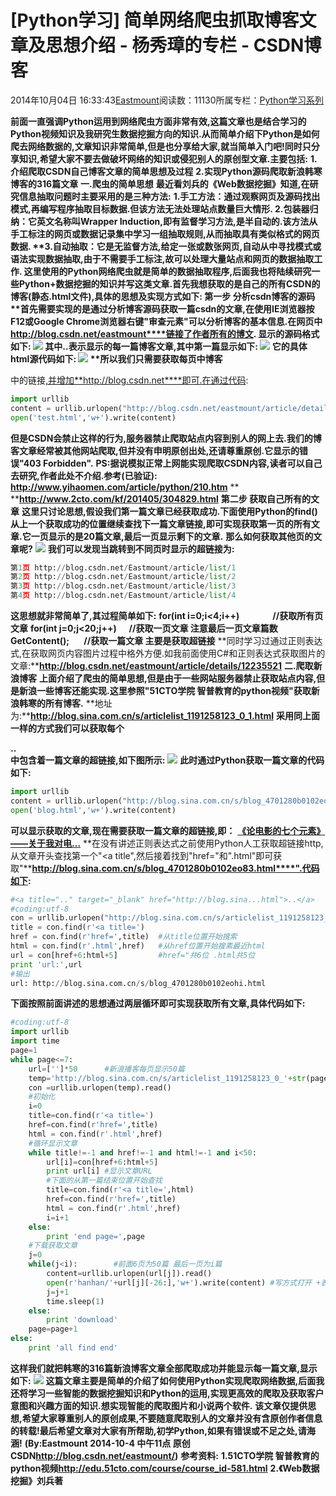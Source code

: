 
# [Python学习] 简单网络爬虫抓取博客文章及思想介绍 - 杨秀璋的专栏 - CSDN博客

2014年10月04日 16:33:43[Eastmount](https://me.csdn.net/Eastmount)阅读数：11130所属专栏：[Python学习系列](https://blog.csdn.net/column/details/eastmount-python.html)



**前面一直强调Python运用到网络爬虫方面非常有效,这篇文章也是结合学习的Python视频知识及我研究生数据挖掘方向的知识.从而简单介绍下Python是如何爬去网络数据的,文章知识非常简单,但是也分享给大家,就当简单入门吧!同时只分享知识,希望大家不要去做破坏网络的知识或侵犯别人的原创型文章.主要包括:**
**1.介绍爬取CSDN自己博客文章的简单思想及过程**
**2.实现Python源码爬取新浪韩寒博客的316篇文章**
**一.爬虫的简单思想**
**最近看刘兵的《Web数据挖掘》知道,在研究信息抽取问题时主要采用的是三种方法:**
**1.手工方法：****通过观察网页及源码找出模式,再编写程序抽取目标数据.但该方法无法处理站点数量巨大情形.**
**2.包装器归纳：****它英文名称叫Wrapper Induction,即有监督学习方法,是半自动的.该方法从手工标注的网页或数据记录集中学习一组抽取规则,从而抽取具有类似格式的网页数据.**
**3.自动抽取：****它是无监督方法,给定一张或数张网页,自动从中寻找模式或语法实现数据抽取,由于不需要手工标注,故可以处理大量站点和网页的数据抽取工作.**
**这里使用的Python网络爬虫就是简单的数据抽取程序,后面我也将陆续研究一些Python+数据挖掘的知识并写这类文章.首先我想获取的是自己的所有CSDN的博客(静态.html文件),具体的思想及实现方式如下:**
**第一步 分析csdn博客的源码**
**首先需要实现的是通过分析博客源码获取一篇csdn的文章,在使用IE浏览器按F12或Google Chrome浏览器右键"审查元素"可以分析博客的基本信息.在网页中****http://blog.csdn.net/eastmount****链接了作者所有的博文.**
**显示的源码格式如下:**
![](https://img-blog.csdn.net/20141004143041229?watermark/2/text/aHR0cDovL2Jsb2cuY3Nkbi5uZXQvRWFzdG1vdW50/font/5a6L5L2T/fontsize/400/fill/I0JBQkFCMA==/dissolve/70/gravity/Center)
**其中<diw class="list_item article_item">..</div>表示显示的每一篇博客文章,其中第一篇显示如下:**
![](https://img-blog.csdn.net/20141004143415979?watermark/2/text/aHR0cDovL2Jsb2cuY3Nkbi5uZXQvRWFzdG1vdW50/font/5a6L5L2T/fontsize/400/fill/I0JBQkFCMA==/dissolve/70/gravity/Center)
**它的具体html源代码如下:**
![](https://img-blog.csdn.net/20141004143417953?watermark/2/text/aHR0cDovL2Jsb2cuY3Nkbi5uZXQvRWFzdG1vdW50/font/5a6L5L2T/fontsize/400/fill/I0JBQkFCMA==/dissolve/70/gravity/Center)
**所以我们只需要获取每页中博客<div class="article_title">中的链接<a href="/eastmount/article/details/39599061">,并增加****http://blog.csdn.net****即可.在通过代码:**
```python
import urllib
content = urllib.urlopen("http://blog.csdn.net/eastmount/article/details/39599061").read()
open('test.html','w+').write(content)
```
**但是CSDN会禁止这样的行为,服务器禁止爬取站点内容到别人的网上去.我们的博客文章经常被其他网站爬取,但并没有申明原创出处,还请尊重原创.它显示的错误"403 Forbidden".**
**PS:据说模拟正常上网能实现爬取CSDN内容,读者可以自己去研究,作者此处不介绍.参考(已验证):**
**http://www.yihaomen.com/article/python/210.htm**
**[
](http://www.2cto.com/kf/201405/304829.html)****http://www.2cto.com/kf/201405/304829.html**
**第二步 获取自己所有的文章**
**这里只讨论思想,假设我们第一篇文章已经获取成功.下面使用Python的find()从上一个获取成功的位置继续查找下一篇文章链接,即可实现获取第一页的所有文章.它一页显示的是20篇文章,最后一页显示剩下的文章.**
**那么如何获取其他页的文章呢?**
![](https://img-blog.csdn.net/20141004145729935?watermark/2/text/aHR0cDovL2Jsb2cuY3Nkbi5uZXQvRWFzdG1vdW50/font/5a6L5L2T/fontsize/400/fill/I0JBQkFCMA==/dissolve/70/gravity/Center)
**我们可以发现当跳转到不同页时显示的超链接为:**
```python
第1页 http://blog.csdn.net/Eastmount/article/list/1
第2页 http://blog.csdn.net/Eastmount/article/list/2
第3页 http://blog.csdn.net/Eastmount/article/list/3
第4页 http://blog.csdn.net/Eastmount/article/list/4
```
**这思想就非常简单了,其过程简单如下:**
**for(int i=0;i<4;i++)                //获取所有页文章**
**for(int j=0;j<20;j++)      //获取一页文章 注意最后一页文章篇数**
**GetContent();       //获取一篇文章 主要是获取超链接**
**同时学习过通过正则表达式,在获取网页内容图片过程中格外方便.如我前面使用C\#和正则表达式获取图片的文章:****http://blog.csdn.net/eastmount/article/details/12235521**
**二.爬取新浪博客**
**上面介绍了爬虫的简单思想,但是由于一些网站服务器禁止获取站点内容,但是新浪一些博客还能实现.这里参照"****51CTO学院 智普教育的python视频****"获取新浪韩寒的所有博客.**
**地址为:****http://blog.sina.com.cn/s/articlelist_1191258123_0_1.html**
**采用同上面一样的方式我们可以获取每个<div class="articleCell SG_j_linedot1">..</div>中包含着一篇文章的超链接,如下图所示:**
![](https://img-blog.csdn.net/20141004152545471?watermark/2/text/aHR0cDovL2Jsb2cuY3Nkbi5uZXQvRWFzdG1vdW50/font/5a6L5L2T/fontsize/400/fill/I0JBQkFCMA==/dissolve/70/gravity/Center)
**此时通过Python获取一篇文章的代码如下:**
```python
import urllib
content = urllib.urlopen("http://blog.sina.com.cn/s/blog_4701280b0102eo83.html").read()
open('blog.html','w+').write(content)
```
**可以显示获取的文章,现在需要获取一篇文章的超链接,即：**
**<a title="《论电影的七个元素》——关于我对电影的一些看法以及《后会无期》的一些消息" target="_blank" href="****http://blog.sina.com.cn/s/blog_4701280b0102eo83.html****">《论电影的七个元素》——关于我对电…</a>**
**在没有讲述正则表达式之前使用Python人工获取超链接http,从文章开头查找第一个"<a title",然后接着找到"href="和".html"即可获取"****http://blog.sina.com.cn/s/blog_4701280b0102eo83.html****".代码如下:**
```python
#<a title=".." target="_blank" href="http://blog.sina...html">..</a>
#coding:utf-8
con = urllib.urlopen("http://blog.sina.com.cn/s/articlelist_1191258123_0_1.html").read()
title = con.find(r'<a title=')
href = con.find(r'href=',title)  #从title位置开始搜索
html = con.find(r'.html',href)   #从href位置开始搜素最近html
url = con[href+6:html+5]         #href="共6位 .html共5位
print 'url:',url
#输出
url: http://blog.sina.com.cn/s/blog_4701280b0102eohi.html
```
**下面按照前面讲述的思想通过两层循环即可实现获取所有文章,具体代码如下:**
```python
#coding:utf-8
import urllib
import time
page=1
while page<=7:
    url=['']*50      #新浪播客每页显示50篇
    temp='http://blog.sina.com.cn/s/articlelist_1191258123_0_'+str(page)+'.html'
    con =urllib.urlopen(temp).read()
    #初始化
    i=0
    title=con.find(r'<a title=')
    href=con.find(r'href=',title)
    html = con.find(r'.html',href)
    #循环显示文章
    while title!=-1 and href!=-1 and html!=-1 and i<50:
        url[i]=con[href+6:html+5]
        print url[i] #显示文章URL
        #下面的从第一篇结束位置开始查找
        title=con.find(r'<a title=',html)
        href=con.find(r'href=',title)
        html = con.find(r'.html',href)
        i=i+1
    else:
        print 'end page=',page
    #下载获取文章
    j=0
    while(j<i):        #前面6页为50篇 最后一页为i篇
        content=urllib.urlopen(url[j]).read()
        open(r'hanhan/'+url[j][-26:],'w+').write(content) #写方式打开 +表示没有即创建
        j=j+1
        time.sleep(1)
    else:
        print 'download'
    page=page+1
else:
    print 'all find end'
```
**这样我们就把韩寒的316篇新浪博客文章全部爬取成功并能显示每一篇文章,显示如下:**
![](https://img-blog.csdn.net/20141004162102021?watermark/2/text/aHR0cDovL2Jsb2cuY3Nkbi5uZXQvRWFzdG1vdW50/font/5a6L5L2T/fontsize/400/fill/I0JBQkFCMA==/dissolve/70/gravity/Center)
**这篇文章主要是简单的介绍了如何使用Python实现爬取网络数据,后面我还将学习一些智能的数据挖掘知识和Python的运用,实现更高效的爬取及获取客户意图和兴趣方面的知识.想实现智能的爬取图片和小说两个软件.**
**该文章仅提供思想,希望大家尊重别人的原创成果,不要随意爬取别人的文章并没有含原创作者信息的转载!最后希望文章对大家有所帮助,初学Python,如果有错误或不足之处,请海涵!**
**(By:Eastmount 2014-10-4 中午11点 原创CSDN****http://blog.csdn.net/eastmount/****)**
**参考资料:**
**1.****51CTO学院 智普教育的python视频****http://edu.51cto.com/course/course_id-581.html**
**2.《Web数据挖掘》刘兵著**

